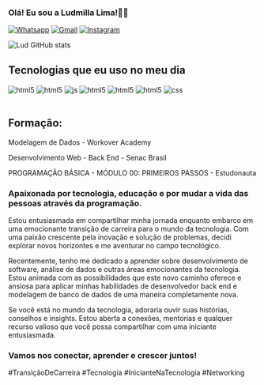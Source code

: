 

### Olá! Eu sou a Ludmilla Lima!🫰👋



[![Whatsapp](https://img.shields.io/badge/WhatsApp-25D366?style=for-the-badge&logo=whatsapp&logoColor=white)](https://web.whatsapp.com/+5562982210222)
[![Gmail](https://img.shields.io/badge/Gmail-D14836?style=for-the-badge&logo=gmail&logoColor=white)](https://www.gmail.com/ludmillalimalima242@gmail.com)
[![Instagram](https://img.shields.io/badge/Instagram-E4405F?style=for-the-badge&logo=instagram&logoColor=white)](https://instagram.com/ludlimalima)




![Lud GitHub stats](https://github-readme-stats.vercel.app/api?username=ludlima&show_icons=true&theme=cobalt&count_private=true)

## Tecnologias que eu uso no meu dia

<div style="display: inline_block">
  <img align="center" alt="html5" src="https://img.shields.io/badge/Python-14354C?style=for-the-badge&logo=python&logoColor=white" />
  <img align="center" alt="html5" src="https://img.shields.io/badge/C%23-239120?style=for-the-badge&logo=c-sharp&logoColor=white" />
  <img align="center" alt="js" src="https://img.shields.io/badge/JavaScript-F7DF1E?style=for-the-badge&logo=javascript&logoColor=black" />  
  <img align="center" alt="html5" src="https://img.shields.io/badge/PostgreSQL-316192?style=for-the-badge&logo=postgresql&logoColor=white" />
  <img align="center" alt="html5" src="https://img.shields.io/badge/MySQL-00000F?style=for-the-badge&logo=mysql&logoColor=white" />  
  <img align="center" alt="html5" src="https://img.shields.io/badge/HTML5-E34F26?style=for-the-badge&logo=html5&logoColor=white" />
  <img align="center" alt="css" src="https://img.shields.io/badge/CSS3-1572B6?style=for-the-badge&logo=css3&logoColor=white" />
  </div><br/>

## Formação:

Modelagem de Dados - Workover Academy

Desenvolvimento Web - Back End - Senac Brasil

PROGRAMAÇÃO BÁSICA - MÓDULO 00: PRIMEIROS PASSOS - Estudonauta


### Apaixonada por tecnologia, educação e por mudar a vida das pessoas através da programação.

Estou entusiasmada em compartilhar minha jornada enquanto embarco em uma emocionante transição de carreira para o mundo da tecnologia. Com uma paixão crescente pela inovação e solução de problemas, decidi explorar novos horizontes e me aventurar no campo tecnológico.

Recentemente, tenho me dedicado a aprender sobre desenvolvimento de software, análise de dados e outras áreas emocionantes da tecnologia. Estou animada com as possibilidades que este novo caminho oferece e ansiosa para aplicar minhas habilidades de desenvolvedor back end e modelagem de banco de dados de uma maneira completamente nova.

Se você está no mundo da tecnologia, adoraria ouvir suas histórias, conselhos e insights. Estou aberta a conexões, mentorias e qualquer recurso valioso que você possa compartilhar com uma iniciante entusiasmada.

### Vamos nos conectar, aprender e crescer juntos!

#TransiçãoDeCarreira #Tecnologia #InicianteNaTecnologia #Networking


